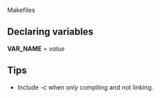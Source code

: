 Makefiles


## Declaring variables

**VAR_NAME** = *value*

## Tips

- Include -c when only compiling and not linking.